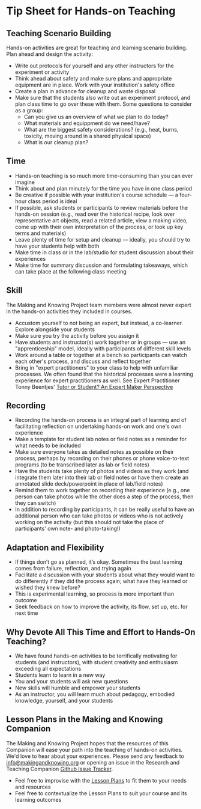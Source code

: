 # Tip Sheet for Hands-on Teaching

## Teaching Scenario Building
Hands-on activities are great for teaching and learning scenario building. Plan ahead and design the activity:
- Write out protocols for yourself and any other instructors for the experiment or activity
- Think ahead about safety and make sure plans and appropriate equipment are in place. Work with your institution's safety office
- Create a plan in advance for cleanup and waste disposal
- Make sure that the students also write out an experiment protocol, and plan class time to go over these with them. Some questions to consider as a group:
    - Can you give us an overview of what we plan to do today?
    - What materials and equippment do we need/have?
    - What are the biggest safety considerations? (e.g., heat, burns, toxicity, moving around in a shared physical space)
    - What is our cleanup plan?
 
## Time
- Hands-on teaching is so much more time-consuming than you can ever imagine
- Think about and plan minutely for the time you have in one class period
- Be creative if possible with your institution's course schedule — a four-hour class period is ideal
- If possible, ask students or participants to review materials before the hands-on session (e.g., read over the historical recipe, look over representative art objects, read a related article, view a making video, come up with their own interpretation of the process, or look up key terms and materials)
- Leave plenty of time for setup and cleanup — ideally, you should try to have your students help with both
- Make time in class or in the lab/studio for student discussion about their experiences
- Make time for summary discussion and formulating takeaways, which can take place at the following class meeting
 
## Skill
The Making and Knowing Project team members were almost never expert in the hands-on activities they included in courses.
- Accustom yourself to not being an expert, but instead, a co-learner. Explore alongside your students
- Make sure you try the activity before you assign it
- Have students and instructor(s) work together or in groups — use an "apprenticeship" model, ideally with participants of different skill levels
- Work around a table or together at a bench so participants can watch each other's process, and discuss and reflect together
- Bring in "expert practitioners" to your class to help with unfamiliar processes. We often found that the historical processes were a learning experience for expert practitioners as well. See Expert Practitioner Tonny Beentjes' [Tutor or Student? An Expert Maker Perspective](https://edition640.makingandknowing.org/#/essays/ann_334_ie_19)

## Recording
- Recording the hands-on process is an integral part of learning and of facilitating reflection on undertaking hands-on work and one's own experience
- Make a template for student lab notes or field notes as a reminder for what needs to be included
- Make sure everyone takes as detailed notes as possible on their process, perhaps by recording on their phones or phone voice-to-text programs (to be transcribed later as lab or field notes)
- Have the students take plenty of photos and videos as they work (and integrate them later into their lab or field notes or have them create an annotated slide deck/powerpoint in place of lab/field notes)
- Remind them to work together on recording their experience (e.g., one person can take photos while the other does a step of the process, then they can switch)
- In addition to recording by participants, it can be really useful to have an additional person who can take photos or videos who is not actively working on the activity (but this should not take the place of participants' own note- and photo-taking!)

## Adaptation and Flexibility
- If things don’t go as planned, it’s okay. Sometimes the best learning comes from failure, reflection, and trying again
- Facilitate a discussion with your students about what they would want to do differently if they did the process again; what have they learned or wished they knew before?
- This is experimental learning, so process is more important than outcome
- Seek feedback on how to improve the activity, its flow, set up, etc. for next time

## Why Devote All This Time and Effort to Hands-On Teaching?
- We have found hands-on activities to be terrifically motivating for students (and instructors), with student creativity and enthusiasm exceeding all expectations
- Students learn to learn in a new way
- You and your students will ask new questions
- New skills will humble and empower your students
- As an instructor, you will learn much about pedagogy, embodied knowledge, yourself, and your students

## Lesson Plans in the Making and Knowing Companion
The Making and Knowing Project hopes that the resources of this Companion will ease your path into the teaching of hands-on activities. We'd love to hear about your experiences. Please send any feedback to info@makingandknowing.org or opening an issue in the Research and Teaching Companion [Github Issue Tracker](https://github.com/cu-mkp/research-teaching-companion/issues). 
- Feel free to improvise with the [Lesson Plans](/resources/activity-sheets/) to fit them to your needs and resources
- Feel free to contextualize the Lesson Plans to suit your course and its learning outcomes
